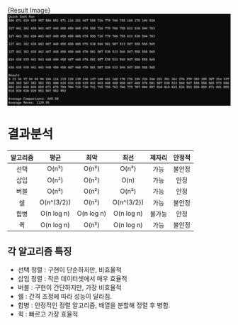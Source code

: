 {Result Image}
![](./quicksort.png)


# 결과분석

| 알고리즘 | 평균 | 최악 | 최선 | 제자리 | 안정적 |
| :-:  | :-: | :-:  | :-: | :-:  | :-: | 
| 선택 | O(n²) | O(n²) | O(n²) | 가능 | 불안정 |
| 삽입 | O(n²) | O(n²) | O(n) | 가능 | 안정 |
| 버블 | O(n²) | O(n²) | O(n²) | 가능 | 안정 |
| 쉘 | O(n^(3/2)) | O(n²) | O(n^(3/2)) | 가능 | 불안정 |
| 합병 | O(n log n) | O(n log n) | O(n log n) | 불가능 | 안정 | 
| 퀵 | O(n log n) | O(n²) | O(n log n) | 가능 | 불안정 |


## 각 알고리즘 특징
* 선택 정렬 : 구현이 단순하지만, 비효율적
* 삽입 정렬 : 작은 데이터셋에서 매우 효율적
* 버블 : 구현이 간단하지만, 가장 비효율적
* 쉘 : 간격 조정에 따라 성능이 달라짐.
* 합병 : 안정적인 정렬 알고리즘, 배열을 분할해 정렬 후 병합.
* 퀵 : 빠르고 가장 효율적

